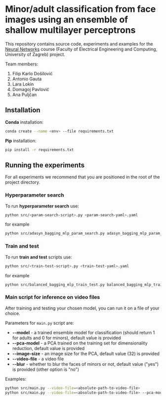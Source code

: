 # Minor/adult classification from face images using an ensemble of shallow multilayer perceptrons

This repository contains source code, experiments and examples for the [Neural
Networks](https://www.fer.unizg.hr/en/course/neunet_a) course (Faculty of Electrical Engineering and Computing, University of
Zagreb) project.

Team members:
1. Filip Karlo Došilović
2. Antonio Gauta
3. Lara Lokin
4. Domagoj Pavlović
5. Ana Puljčan

## Installation

**Conda** installation:

```bash
conda create --name <env> --file requirements.txt
```

**Pip** installation:

```bash
pip install -r requirements.txt
```


## Running the experiments

For all experiments we recommend that you are positioned in the root of the
project directory.

### Hyperparameter search

To run **hyperparameter search** use:

```bash
python src/<param-search-script>.py <param-search-yaml>.yaml
```

for example

```bash
python src/adasyn_bagging_mlp_param_search.py adasyn_bagging_mlp_param_search.yaml
```

### Train and test

To run **train and test** scripts use:

```bash
python src/<train-test-script>.py <train-test-yaml>.yaml
```

for example

```bash
python src/balanced_bagging_mlp_train_test.py balanced_bagging_mlp_train_test_32x32_a.yaml
```

### Main script for inference on video files

After training and testing your chosen model, you can run it on a file of your
choice.

Parameters for `main.py` script are:

- **--model** - a trained ensemble model for classification (should return 1 for adults and 0 for minors), default value is provided
- **--pca-model** - a PCA trained on the training set for dimensionality reduction, default value is provided
- **--image-size** - an image size for the PCA, default value (32) is provided
- **--video-file** - a video file
- **--blur** - whether to blur the faces of minors or not, default value ("yes") is provided (other option is "no")

Examples:

```bash
python src/main.py --video-file=<absolute-path-to-video-file>
python src/main.py --video-file=<absolute-path-to-video-file> --pca-model=pca_48x48.npy --model=adasyn_bagging_mlp_48x48_b.jl --image-size=48
```
